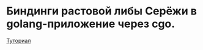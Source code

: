# Биндинги растовой либы Серёжи в golang-приложение через cgo.

[Туториал](https://github.com/mediremi/rust-plus-golang)
